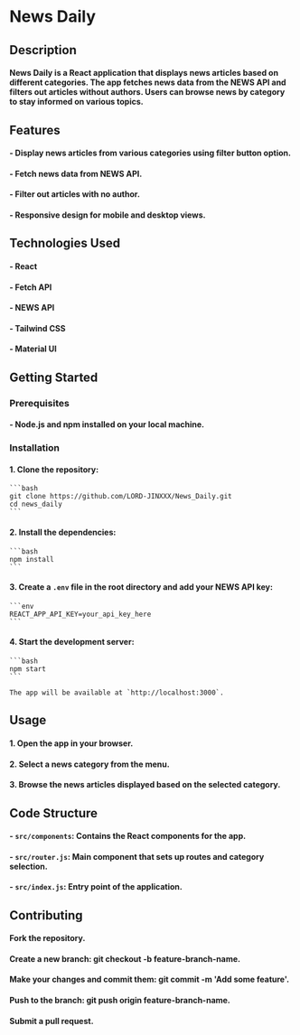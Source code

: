 # News Daily

## Description

#### News Daily is a React application that displays news articles based on different categories. The app fetches news data from the NEWS API and filters out articles without authors. Users can browse news by category to stay informed on various topics.

## Features

#### - Display news articles from various categories using filter button option.
#### - Fetch news data from NEWS API.
#### - Filter out articles with no author.
#### - Responsive design for mobile and desktop views.


## Technologies Used

#### - React
#### - Fetch API
#### - NEWS API
#### - Tailwind CSS
#### - Material UI

## Getting Started

### Prerequisites

#### - Node.js and npm installed on your local machine.

### Installation

#### 1. Clone the repository:

    ```bash
    git clone https://github.com/LORD-JINXXX/News_Daily.git
    cd news_daily
    ```

#### 2. Install the dependencies:

    ```bash
    npm install
    ```

#### 3. Create a `.env` file in the root directory and add your NEWS API key:

    ```env
    REACT_APP_API_KEY=your_api_key_here
    ```

#### 4. Start the development server:

    ```bash
    npm start
    ```

    The app will be available at `http://localhost:3000`.

## Usage

#### 1. Open the app in your browser.
#### 2. Select a news category from the menu.
#### 3. Browse the news articles displayed based on the selected category.

## Code Structure

#### - `src/components`: Contains the React components for the app.
#### - `src/router.js`: Main component that sets up routes and category selection.
#### - `src/index.js`: Entry point of the application.

## Contributing

#### Fork the repository.
#### Create a new branch: git checkout -b feature-branch-name.
#### Make your changes and commit them: git commit -m 'Add some feature'.
#### Push to the branch: git push origin feature-branch-name.
#### Submit a pull request.

